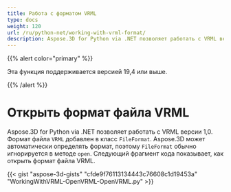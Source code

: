 ```yaml
---
title: Работа с форматом VRML
type: docs
weight: 120
url: /ru/python-net/working-with-vrml-format/
description: Aspose.3D for Python via .NET позволяет работать с VRML версии 1,0. Формат файла VRML добавлен в класс FileFormat. Aspose.3D может автоматически определять формат, поэтому FileFormat обычно игнорируется в методе Open. Следующий фрагмент кода показывает, как открыть формат файла VRML.
---
```

{{% alert color="primary" %}} 

Эта функция поддерживается версией 19,4 или выше.

{{% /alert %}} 
#  **Открыть формат файла VRML**
Aspose.3D for Python via .NET позволяет работать с VRML версии 1,0. Формат файла `VRML` добавлен в класс `FileFormat`. Aspose.3D может автоматически определять формат, поэтому `FileFormat` обычно игнорируется в методе `open`. Следующий фрагмент кода показывает, как открыть формат файла VRML.

{{< gist "aspose-3d-gists" "cfde9f76113134443c76608c1d19453a" "WorkingWithVRML-OpenVRML-OpenVRML.py" >}}
